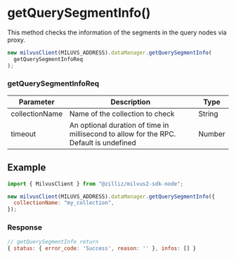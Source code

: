 # getQuerySegmentInfo()

This method checks the information of the segments in the query nodes via proxy.

```javascript
new milvusClient(MILUVS_ADDRESS).dataManager.getQuerySegmentInfo(
  getQuerySegmentInfoReq
);
```

### getQuerySegmentInfoReq

| Parameter      | Description                                                                            | Type   |
| -------------- | -------------------------------------------------------------------------------------- | ------ |
| collectionName | Name of the collection to check                                                        | String |
| timeout        | An optional duration of time in millisecond to allow for the RPC. Default is undefined | Number |

## Example

```javascript
import { MilvusClient } from "@zilliz/milvus2-sdk-node";

new milvusClient(MILUVS_ADDRESS).dataManager.getQuerySegmentInfo({
  collectionName: "my_collection",
});
```

### Response

```javascript
// getQuerySegmentInfo return
{ status: { error_code: 'Success', reason: '' }, infos: [] }
```
